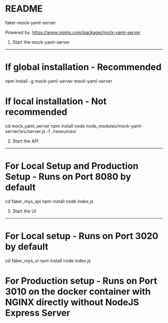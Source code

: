 README
======
faker-mock-yaml-server

Powered by: https://www.npmjs.com/package/mock-yaml-server

1) Start the mock-yaml-server
-----------------------------
# If global installation - Recommended
npm install -g mock-yaml-server
mock-yaml-server

# If local installation - Not recommended
cd mock_yaml_server
npm install
node node_modules/mock-yaml-server/src/server.js -f ./resources/

2) Start the API
----------------
# For Local Setup and Production Setup - Runs on Port 8080 by default
cd faker_mys_api
npm install
node index.js

3) Start the UI
---------------
# For Local setup - Runs on Port 3020 by default
cd faker_mys_ui
npm install
node index.js
# For Production setup - Runs on Port 3010 on the docker container with NGINX directly without NodeJS Express Server



